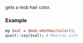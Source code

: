gets a mob hair color.
### Example

```perl
my $val = $mob->GetHairColor();
quest::say($val); # Returns uint
```